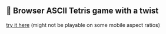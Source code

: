 ## 🧱 Browser ASCII Tetris game with a twist 

[try it here](https://njegg.github.io/tetris-deez-nuts) (might not be playable on some mobile aspect ratios)
